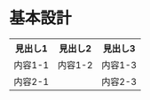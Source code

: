 # 基本設計
<table>
<tr>
  <th>見出し1</th>
  <th>見出し2</th>
  <th>見出し3</th>
</tr>
<tr>
  <td>内容1-1</td>
  <td>内容1-2</td>
  <td>内容1-3</td>
</tr>
<tr>
  <td colspan=2>内容2-1</td>
  <td>内容2-3</td>
</tr>
</table>
